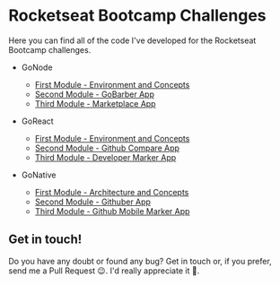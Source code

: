 # Rocketseat Bootcamp Challenges

Here you can find all of the code I've developed for the Rocketseat Bootcamp challenges.

- GoNode
  - [First Module - Environment and Concepts](gonode/challenge1)
  - [Second Module - GoBarber App](gonode/challenge2)
  - [Third Module - Marketplace App](gonode/challenge3)

- GoReact
  - [First Module - Environment and Concepts](goreact/challenge1)
  - [Second Module - Github Compare App](goreact/challenge2)
  - [Third Module - Developer Marker App](goreact/challenge3)

- GoNative
  - [First Module - Architecture and Concepts](gonative/challenge1)
  - [Second Module - Githuber App](gonative/challenge2)
  - [Third Module - Github Mobile Marker App](gonative/challenge3)

## Get in touch!

Do you have any doubt or found any bug? Get in touch or, if you prefer, send me a Pull Request :wink:. I'd really appreciate it :pray:.
